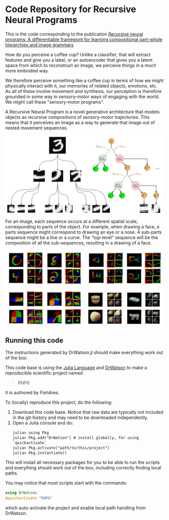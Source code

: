 # Code Repository for Recursive Neural Programs

This is the code corresponding to the publication [Recursive neural programs: A differentiable framework for learning compositional part-whole hierarchies and image grammars](https://academic.oup.com/pnasnexus/article/2/11/pgad337/7317432)

How do you perceive a coffee cup? Unlike a classifier, that will extract features and give you a label, or an autoencoder that gives you a latent space from which to reconstruct an image, we perceive things in a much more embodied way. 

We therefore perceive something like a coffee cup in terms of how we might physically interact with it, our memories of related objects, emotions, etc. As all of these involve movement and synthesis, our perception is therefore grounded in some way in sensory-motor ways of engaging with the world. We might call these "sensory-motor programs".

A Recursive Neural Program is a novel generative architecture that models objects as recursive compositions of sensory-motor trajectories. This means that it perceives an image as a way to generate that image out of nested movement sequences. 

![RNP Tree](readme_assets/rnp_fig1_tree.jpeg)

For an image, each sequence occurs at a different spatial scale, corresponding to parts of the object. For example, when drawing a face, a parts sequence might correspond to drawing an eye or a nose. A sub-parts sequence might be a line or a curve. The "top-level" sequence will be the composition of all the sub-sequences, resulting in a drawing of a face. 

![RNP recs](readme_assets/rnp_fig2_recs.jpeg)


## Running this code

The instructions generated by DrWatson.jl should make everything work out of the box:

This code base is using the [Julia Language](https://julialang.org/) and
[DrWatson](https://juliadynamics.github.io/DrWatson.jl/stable/)
to make a reproducible scientific project named
> RNP6

It is authored by FishAres.

To (locally) reproduce this project, do the following:

1. Download this code base. Notice that raw data are typically not included in the
   git-history and may need to be downloaded independently.
2. Open a Julia console and do:
   ```
   julia> using Pkg
   julia> Pkg.add("DrWatson") # install globally, for using `quickactivate`
   julia> Pkg.activate("path/to/this/project")
   julia> Pkg.instantiate()
   ```

This will install all necessary packages for you to be able to run the scripts and
everything should work out of the box, including correctly finding local paths.

You may notice that most scripts start with the commands:
```julia
using DrWatson
@quickactivate "RNP6"
```
which auto-activate the project and enable local path handling from DrWatson.
